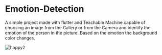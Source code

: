 # Emotion-Detection

A simple project made with flutter and Teachable Machine capable of choosing an image from the Gallery or from the Camera and identify the emotion of the person in the picture. Based on the emotion the background color changes.

![happy2](https://user-images.githubusercontent.com/86794414/160886189-8c2eeb11-68d0-4641-90b1-727a37e8d109.jpeg)
